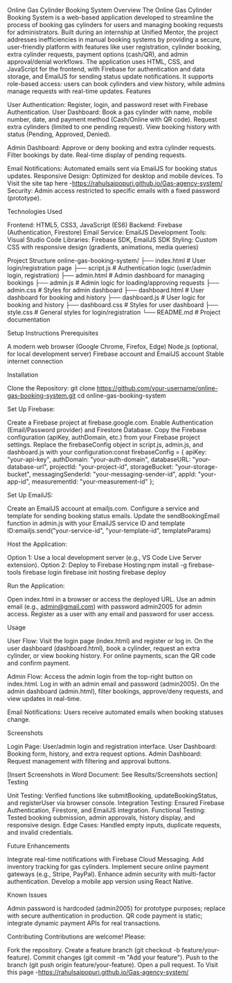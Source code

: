 Online Gas Cylinder Booking System
Overview
The Online Gas Cylinder Booking System is a web-based application developed to streamline the process of booking gas cylinders for users and managing booking requests for administrators. Built during an internship at Unified Mentor, the project addresses inefficiencies in manual booking systems by providing a secure, user-friendly platform with features like user registration, cylinder booking, extra cylinder requests, payment options (cash/QR), and admin approval/denial workflows.
The application uses HTML, CSS, and JavaScript for the frontend, with Firebase for authentication and data storage, and EmailJS for sending status update notifications. It supports role-based access: users can book cylinders and view history, while admins manage requests with real-time updates.
Features

User Authentication: Register, login, and password reset with Firebase Authentication.
User Dashboard:
Book a gas cylinder with name, mobile number, date, and payment method (Cash/Online with QR code).
Request extra cylinders (limited to one pending request).
View booking history with status (Pending, Approved, Denied).


Admin Dashboard:
Approve or deny booking and extra cylinder requests.
Filter bookings by date.
Real-time display of pending requests.


Email Notifications: Automated emails sent via EmailJS for booking status updates.
Responsive Design: Optimized for desktop and mobile devices.
To Visit the site tap here -https://rahulsaipopuri.github.io/Gas-agency-system/
Security: Admin access restricted to specific emails with a fixed password (prototype).

Technologies Used

Frontend: HTML5, CSS3, JavaScript (ES6)
Backend: Firebase (Authentication, Firestore)
Email Service: EmailJS
Development Tools: Visual Studio Code
Libraries: Firebase SDK, EmailJS SDK
Styling: Custom CSS with responsive design (gradients, animations, media queries)

Project Structure
online-gas-booking-system/
├── index.html          # User login/registration page
├── script.js           # Authentication logic (user/admin login, registration)
├── admin.html          # Admin dashboard for managing bookings
├── admin.js            # Admin logic for loading/approving requests
├── admin.css           # Styles for admin dashboard
├── dashboard.html      # User dashboard for booking and history
├── dashboard.js        # User logic for booking and history
├── dashboard.css       # Styles for user dashboard
├── style.css           # General styles for login/registration
└── README.md           # Project documentation

Setup Instructions
Prerequisites

A modern web browser (Google Chrome, Firefox, Edge)
Node.js (optional, for local development server)
Firebase account and EmailJS account
Stable internet connection

Installation

Clone the Repository:
git clone https://github.com/your-username/online-gas-booking-system.git
cd online-gas-booking-system


Set Up Firebase:

Create a Firebase project at firebase.google.com.
Enable Authentication (Email/Password provider) and Firestore Database.
Copy the Firebase configuration (apiKey, authDomain, etc.) from your Firebase project settings.
Replace the firebaseConfig object in script.js, admin.js, and dashboard.js with your configuration:const firebaseConfig = {
  apiKey: "your-api-key",
  authDomain: "your-auth-domain",
  databaseURL: "your-database-url",
  projectId: "your-project-id",
  storageBucket: "your-storage-bucket",
  messagingSenderId: "your-messaging-sender-id",
  appId: "your-app-id",
  measurementId: "your-measurement-id"
};




Set Up EmailJS:

Create an EmailJS account at emailjs.com.
Configure a service and template for sending booking status emails.
Update the sendBookingEmail function in admin.js with your EmailJS service ID and template ID:emailjs.send("your-service-id", "your-template-id", templateParams)




Host the Application:

Option 1: Use a local development server (e.g., VS Code Live Server extension).
Option 2: Deploy to Firebase Hosting:npm install -g firebase-tools
firebase login
firebase init hosting
firebase deploy




Run the Application:

Open index.html in a browser or access the deployed URL.
Use an admin email (e.g., admin@gmail.com) with password admin2005 for admin access.
Register as a user with any email and password for user access.



Usage

User Flow:
Visit the login page (index.html) and register or log in.
On the user dashboard (dashboard.html), book a cylinder, request an extra cylinder, or view booking history.
For online payments, scan the QR code and confirm payment.


Admin Flow:
Access the admin login from the top-right button on index.html.
Log in with an admin email and password (admin2005).
On the admin dashboard (admin.html), filter bookings, approve/deny requests, and view updates in real-time.


Email Notifications: Users receive automated emails when booking statuses change.

Screenshots

Login Page: User/admin login and registration interface.
User Dashboard: Booking form, history, and extra request options.
Admin Dashboard: Request management with filtering and approval buttons.

[Insert Screenshots in Word Document: See Results/Screenshots section]
Testing

Unit Testing: Verified functions like submitBooking, updateBookingStatus, and registerUser via browser console.
Integration Testing: Ensured Firebase Authentication, Firestore, and EmailJS integration.
Functional Testing: Tested booking submission, admin approvals, history display, and responsive design.
Edge Cases: Handled empty inputs, duplicate requests, and invalid credentials.

Future Enhancements

Integrate real-time notifications with Firebase Cloud Messaging.
Add inventory tracking for gas cylinders.
Implement secure online payment gateways (e.g., Stripe, PayPal).
Enhance admin security with multi-factor authentication.
Develop a mobile app version using React Native.

Known Issues

Admin password is hardcoded (admin2005) for prototype purposes; replace with secure authentication in production.
QR code payment is static; integrate dynamic payment APIs for real transactions.

Contributing
Contributions are welcome! Please:

Fork the repository.
Create a feature branch (git checkout -b feature/your-feature).
Commit changes (git commit -m "Add your feature").
Push to the branch (git push origin feature/your-feature).
Open a pull request.
To Visit this page -https://rahulsaipopuri.github.io/Gas-agency-system/ 
